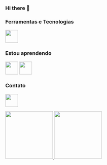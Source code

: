 ### Hi there 👋

### Ferramentas e Tecnologias

<img src="https://cdn.jsdelivr.net/gh/devicons/devicon/icons/git/git-original.svg" width="40" height="40"/>

### Estou aprendendo

<img src="https://cdn.jsdelivr.net/gh/devicons/devicon/icons/c/c-original.svg" width="40" height="40"/> <img src="https://cdn.jsdelivr.net/gh/devicons/devicon/icons/linux/linux-original.svg" width="40" height="40"/>

### Contato
<a href="https://www.linkedin.com/in/mateus-nogueira-82b43b79/" target="_blank"> <img src="https://cdn.jsdelivr.net/gh/devicons/devicon/icons/linkedin/linkedin-original.svg" width="40" height="40"/>
</div>

<div>
<a href="https://github.com/nogran">
<img height="150em" src="https://github-readme-stats.vercel.app/api/top-langs/?username=nogran&layout=compact&langs_count=7&theme=dracula"/>
<img height="150em" src="https://github-readme-stats.vercel.app/api?username=nogran&show_icons=true&theme=dracula&include_all_commits=true&count_private=true"/>
</div>

<!--
**nogran/nogran** is a ✨ _special_ ✨ repository because its `README.md` (this file) appears on your GitHub profile.

Here are some ideas to get you started:

- 🔭 I’m currently working on ...
- 🌱 I’m currently learning ...
- 👯 I’m looking to collaborate on ...
- 🤔 I’m looking for help with ...
- 💬 Ask me about ...
- 📫 How to reach me: ...
- 😄 Pronouns: ...
- ⚡ Fun fact: ...
-->
